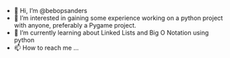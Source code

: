 - 👋 Hi, I’m @bebopsanders
- 👀 I’m interested in gaining some experience working on a python project with anyone, preferably a Pygame project. 
- 🌱 I’m currently learning about Linked Lists and Big O Notation using python
- 📫 How to reach me ...

<!---
bebopsanders/bebopsanders is a ✨ special ✨ repository because its `README.md` (this file) appears on your GitHub profile.
You can click the Preview link to take a look at your changes.
--->
